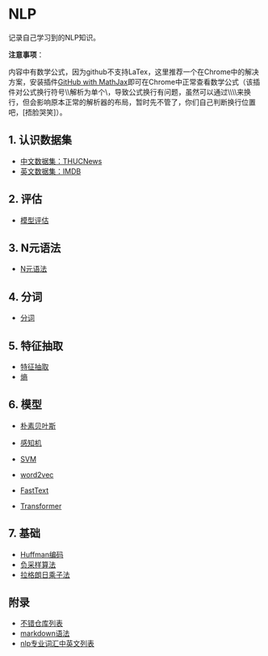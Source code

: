 # NLP

记录自己学习到的NLP知识。

**注意事项**： 
 
内容中有数学公式，因为github不支持LaTex，这里推荐一个在Chrome中的解决方案，安装插件[GitHub with MathJax](https://chrome.google.com/webstore/detail/github-with-mathjax/ioemnmodlmafdkllaclgeombjnmnbima)即可在Chrome中正常查看数学公式（该插件对公式换行符号\\\\解析为单个\\，导致公式换行有问题，虽然可以通过\\\\\\\\来换行，但会影响原本正常的解析器的布局，暂时先不管了，你们自己判断换行位置吧，[捂脸哭笑]）。

## 1. 认识数据集
* [中文数据集：THUCNews](/documents/THUCNews.md)
* [英文数据集：IMDB](/documents/IMDB.md)

## 2. 评估
* [模型评估](/documents/模型评估.md)

## 3. N元语法
* [N元语法](/documents/N元语法.md)

## 4. 分词
* [分词](/documents/分词.md)

## 5. 特征抽取
* [特征抽取](/documents/特征抽取.md)
* [熵](/documents/熵.md)

## 6. 模型

* [朴素贝叶斯](/documents/模型/naive_bayes.md)
* [感知机](/documents/模型/感知机.md)
* [SVM](/documents/模型/SVM.md)
* [word2vec](/documents/模型/word2vec.md)

* [FastText](/documents/模型/FastText.md)
* [Transformer](/documents/模型/Transformer.md)

## 7. 基础
* [Huffman编码](/documents/Huffman编码.md)
* [负采样算法](/documents/负采样算法.md)
* [拉格朗日乘子法](/documents/拉格朗日乘子法.md)


## 附录
* [不错仓库列表](/documents/附录/不错仓库列表.md)
* [markdown语法](/documents/附录/markdown语法.md)
* [nlp专业词汇中英文列表](/documents/附录/nlp专业词汇中英文列表.md)